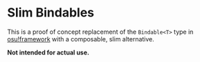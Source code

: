 # Slim Bindables

This is a proof of concept replacement of the `Bindable<T>` type in [osu!framework](https://github.com/ppy/osu-framework/) with a composable, slim alternative.

**Not intended for actual use.**

